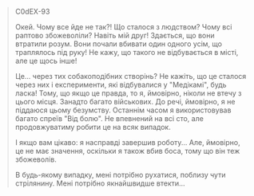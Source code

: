 > C0dEX-93
> 
>Окей. Чому все йде не так?! Що сталося з людством? Чому всі раптово збожеволіли? Навіть мій друг! Здається, що вони втратили розум. Вони почали вбивати один одного усім, що траплялось під руку! Не кажу, що такого не відбувається в місті, але це щось інше!
>
>Це... через тих собакоподібних створінь? Не кажіть, що це сталося через них і експерименти, які відбувалися у "Медікамі", будь ласка! Тому, що якщо це правда, то я, ймовірно, ніколи не втечу з цього місця. Занадто багато військових.
>До речі, ймовірно, я не піддаюся цьому безумству. Останнім часом я використовував багато спреїв "Від болю". Не впевнений на всі сто, але продовжуватиму робити це на всяк випадок.
>
>І якщо вам цікаво: я насправді завершив роботу... Але, ймовірно, це не має значення, оскільки я також вбив боса, тому що він теж збожеволів.
>
>В будь-якому випадку, мені потрібно рухатися, поблизу чути стрілянину. Мені потрібно якнайшвидше втекти...